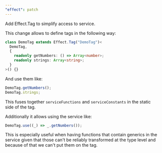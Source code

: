 ```yaml
---
"effect": patch
---
```


Add Effect.Tag to simplify access to service.

This change allows to define tags in the following way:

```ts
class DemoTag extends Effect.Tag("DemoTag")<
  DemoTag,
  {
    readonly getNumbers: () => Array<number>;
    readonly strings: Array<string>;
  }
>() {}
```

And use them like:

```ts
DemoTag.getNumbers();
DemoTag.strings;
```

This fuses together `serviceFunctions` and `serviceConstants` in the static side of the tag.

Additionally it allows using the service like:

```ts
DemoTag.use((_) => _.getNumbers());
```

This is especially useful when having functions that contain generics in the service given that those can't be reliably transformed at the type level and because of that we can't put them on the tag.
